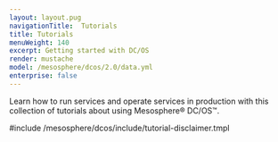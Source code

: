 ```yaml
---
layout: layout.pug
navigationTitle:  Tutorials
title: Tutorials
menuWeight: 140
excerpt: Getting started with DC/OS 
render: mustache
model: /mesosphere/dcos/2.0/data.yml
enterprise: false
---
```


Learn how to run services and operate services in production with this collection of tutorials about using Mesosphere&reg; DC/OS&trade;.

#include /mesosphere/dcos/include/tutorial-disclaimer.tmpl
